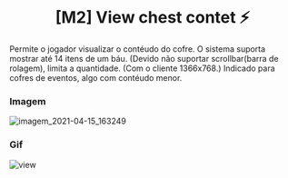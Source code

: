 <h1 align="center"> [M2] View chest contet ⚡</h1>

Permite o jogador visualizar o contéudo do cofre. O sistema suporta mostrar até 14 itens de um báu. (Devido não suportar scrollbar(barra de rolagem), limita a quantidade. (Com o cliente 1366x768.) 
Indicado para cofres de eventos, algo com contéudo menor.

### Imagem
![imagem_2021-04-15_163249](https://user-images.githubusercontent.com/82608361/114927882-59e46780-9e08-11eb-992a-6fe637ebc600.png)
### Gif
![view](https://user-images.githubusercontent.com/82608361/114927693-230e5180-9e08-11eb-9bd3-d2f07e357d10.gif)

